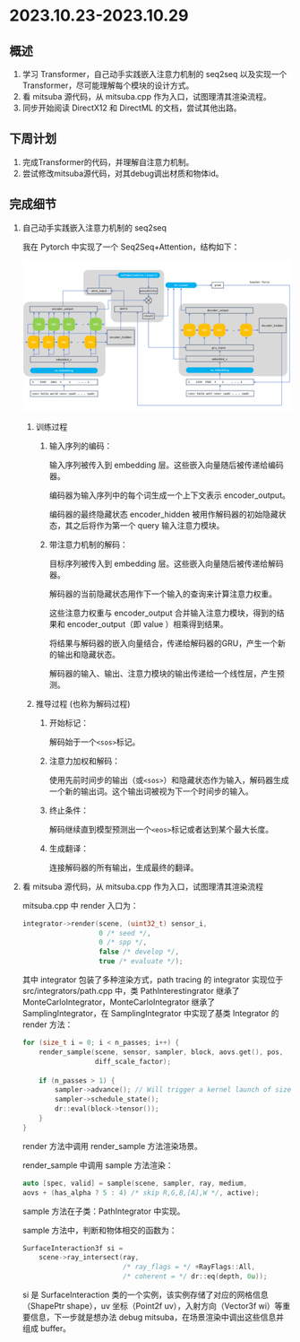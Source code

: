 # 2023.10.23-2023.10.29



## 概述

1.   学习 Transformer，自己动手实践嵌入注意力机制的 seq2seq 以及实现一个 Transformer，尽可能理解每个模块的设计方式。
2.   看 mitsuba 源代码，从 mitsuba.cpp 作为入口，试图理清其渲染流程。
3.   同步开始阅读 DirectX12 和 DirectML 的文档，尝试其他出路。



## 下周计划

1.   完成Transformer的代码，并理解自注意力机制。
2.   尝试修改mitsuba源代码，对其debug调出材质和物体id。



## 完成细节

1. 自己动手实践嵌入注意力机制的 seq2seq

   我在 Pytorch 中实现了一个 Seq2Seq+Attention，结构如下：

   ![image-20231102193725614](./src/image-20231102193725614.png)

   1. 训练过程

      1. 输入序列的编码：

         输入序列被传入到 embedding 层。这些嵌入向量随后被传递给编码器。

         编码器为输入序列中的每个词生成一个上下文表示 encoder_output。

         编码器的最终隐藏状态 encoder_hidden 被用作解码器的初始隐藏状态，其之后将作为第一个 query 输入注意力模块。

      2. 带注意力机制的解码：

         目标序列被传入到 embedding 层。这些嵌入向量随后被传递给解码器。

         解码器的当前隐藏状态用作下一个输入的查询来计算注意力权重。

         这些注意力权重与 encoder_output 合并输入注意力模块，得到的结果和  encoder_output（即 value ）相乘得到结果。

         将结果与解码器的嵌入向量结合，传递给解码器的GRU，产生一个新的输出和隐藏状态。

         解码器的输入、输出、注意力模块的输出传递给一个线性层，产生预测。

   2.   推导过程 (也称为解码过程)

        1. 开始标记：

           解码始于一个`<sos>`标记。

        2. 注意力加权和解码：

           使用先前时间步的输出（或`<sos>`）和隐藏状态作为输入，解码器生成一个新的输出词。这个输出词被视为下一个时间步的输入。

        3. 终止条件：

           解码继续直到模型预测出一个`<eos>`标记或者达到某个最大长度。

        4. 生成翻译：

           连接解码器的所有输出，生成最终的翻译。

   

2. 看 mitsuba 源代码，从 mitsuba.cpp 作为入口，试图理清其渲染流程

   mitsuba.cpp 中 render 入口为：

   ```cpp
   integrator->render(scene, (uint32_t) sensor_i,
                      0 /* seed */,
                      0 /* spp */,
                      false /* develop */,
                      true /* evaluate */);
   ```

   其中 integrator 包装了多种渲染方式，path tracing 的 integrator 实现位于 src/integrators/path.cpp 中，类 PathInterestingrator 继承了 MonteCarloIntegrator，MonteCarloIntegrator 继承了 SamplingIntegrator，在 SamplingIntegrator 中实现了基类 Integrator 的 render 方法：

   ```cpp
   for (size_t i = 0; i < n_passes; i++) {
       render_sample(scene, sensor, sampler, block, aovs.get(), pos,
                     diff_scale_factor);
   
       if (n_passes > 1) {
           sampler->advance(); // Will trigger a kernel launch of size 1
           sampler->schedule_state();
           dr::eval(block->tensor());
       }
   }
   ```

   render 方法中调用 render_sample 方法渲染场景。

   render_sample 中调用 sample 方法渲染：

   ```cpp
   auto [spec, valid] = sample(scene, sampler, ray, medium,
   aovs + (has_alpha ? 5 : 4) /* skip R,G,B,[A],W */, active);
   ```

   sample 方法在子类：PathIntegrator 中实现。

   sample 方法中，判断和物体相交的函数为：

   ```cpp
   SurfaceInteraction3f si =
       scene->ray_intersect(ray,
                            /* ray_flags = */ +RayFlags::All,
                            /* coherent = */ dr::eq(depth, 0u));
   ```

   si 是 SurfaceInteraction 类的一个实例，该实例存储了对应的网格信息（ShapePtr shape），uv 坐标（Point2f uv），入射方向（Vector3f wi）等重要信息，下一步就是想办法 debug mitsuba，在场景渲染中调出这些信息并组成 buffer。